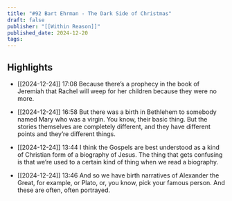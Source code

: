```yaml
---
title: "#92 Bart Ehrman - The Dark Side of Christmas"
draft: false
publisher: "[[Within Reason]]"
published_date: 2024-12-20
tags:
---
```



## Highlights
* [[2024-12-24]] 17:08  Because there’s a prophecy in the book of Jeremiah that Rachel will weep for her children because they were no more.

* [[2024-12-24]] 16:58  But there was a birth in Bethlehem to somebody named Mary who was a virgin. You know, their basic thing. But the stories themselves are completely different, and they have different points and they’re different things.

* [[2024-12-24]] 13:44  I think the Gospels are best understood as a kind of Christian form of a biography of Jesus. The thing that gets confusing is that we’re used to a certain kind of thing when we read a biography.

* [[2024-12-24]] 13:46  And so we have birth narratives of Alexander the Great, for example, or Plato, or, you know, pick your famous person. And these are often, often portrayed.

